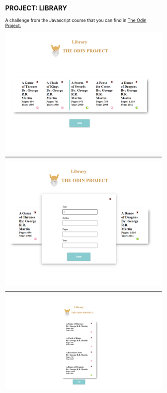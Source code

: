 ## PROJECT: LIBRARY

A challenge from the Javascript course that you can find in [The Odin Project.](https://www.theodinproject.com/lessons/library)

<img src="./img/app-imgs/Annotation 2020-05-25 202849.png">

<hr>

<img src="./img/app-imgs/Annotation 2020-05-25 202932.png">

<hr>

<img src="./img/app-imgs/Annotation 2020-05-25 211751.png">